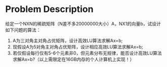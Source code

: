 # Problem Description

给定一个NXN的稀疏矩阵（N差不多20000000大小）A，NX1的向量b，试设计如下问题的算法：

1. A为三对角主对角占优矩阵，设计高效LU算法求解Ax=b;
2. 现假设A为5对角主对角占优矩阵，设计相应高效LU算法求解Ax=b;
3. 若仅假设每行仅有5-6个元素非0，但元素分布无规律，能否设计高效LU算法求解Ax=b?（以上需限定在16GB内存的个人计算机上实现！）

